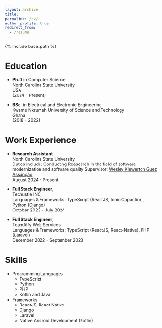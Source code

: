 ```yaml
---
layout: archive
title: 
permalink: /cv/
author_profile: true
redirect_from:
  - /resume
---
```


{% include base_path %}

Education
======
* **Ph.D** in Computer Science  
  North Carolina State University  
  USA  
  (2024 - Present)

* **BSc.** in Electrical and Electronic Engineering  
  Kwame Nkrumah University of Science and Technology  
  Ghana  
  (2018 - 2022)


Work Experience
======
* **Research Assistant**  
  North Carolina State University  
  Duties include: Conducting Reasearch in the field of software modernization and software quality 
  Supervisor: [Wesley Klewerton Guez Assunção](https://wesleyklewerton.github.io/teaching.html)  
  August 2024 - Present
 

* **Full Stack Engineer**,  
  Techustle INC,  
  Languages & Frameworks: TypeScript (ReactJS, Ionic Capactior), Python (Django)  
  October 2023 - July 2024 


* **Full Stack Engineer**,   
  TeamAlfy Web Services,   
  Languages & Frameworks: TypeScript (ReactJS, React-Native), PHP (Laravel)  
  December 2022 - September 2023 

  
Skills
======
* Programming Languages
  * TypeScript
  * Python
  * PHP
  * Kotlin and Java
* Frameworks
  * ReactJS, React Native
  * Django
  * Laravel
  * Native Android Development (Kotlin)

<!-- Publications
======
  <ul>{% for post in site.publications reversed %}
    {% include archive-single-cv.html %}
  {% endfor %}</ul>
  
Talks
======
  <ul>{% for post in site.talks reversed %}
    {% include archive-single-talk-cv.html  %}
  {% endfor %}</ul>
  
Teaching
======
  <ul>{% for post in site.teaching reversed %}
    {% include archive-single-cv.html %}
  {% endfor %}</ul>
  
Service and leadership
======
* Currently signed in to 43 different slack teams
 -->